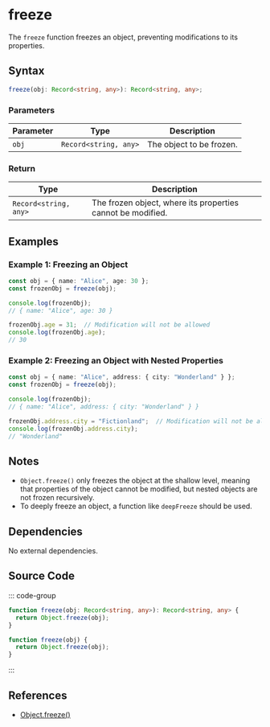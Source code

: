 # freeze
The `freeze` function freezes an object, preventing modifications to its properties.

## Syntax

```typescript
freeze(obj: Record<string, any>): Record<string, any>;
```

### Parameters

| Parameter | Type                          | Description                                                   |
|-----------|-------------------------------|-------------------------------------------------------------|
| `obj`     | `Record<string, any>`          | The object to be frozen.                                      |

### Return

| Type                          | Description                                                   |
|-------------------------------|-------------------------------------------------------------|
| `Record<string, any>`          | The frozen object, where its properties cannot be modified.  |

## Examples

### Example 1: Freezing an Object
```typescript
const obj = { name: "Alice", age: 30 };
const frozenObj = freeze(obj);

console.log(frozenObj);
// { name: "Alice", age: 30 }

frozenObj.age = 31;  // Modification will not be allowed
console.log(frozenObj.age);
// 30
```

### Example 2: Freezing an Object with Nested Properties
```typescript
const obj = { name: "Alice", address: { city: "Wonderland" } };
const frozenObj = freeze(obj);

console.log(frozenObj);
// { name: "Alice", address: { city: "Wonderland" } }

frozenObj.address.city = "Fictionland";  // Modification will not be allowed
console.log(frozenObj.address.city);
// "Wonderland"
```

## Notes
- `Object.freeze()` only freezes the object at the shallow level, meaning that properties of the object cannot be modified, but nested objects are not frozen recursively.
- To deeply freeze an object, a function like `deepFreeze` should be used.

## Dependencies
No external dependencies.

## Source Code
::: code-group

```typescript
function freeze(obj: Record<string, any>): Record<string, any> {
  return Object.freeze(obj);
}
```

```javascript
function freeze(obj) {
  return Object.freeze(obj);
}
```
:::

## References
- [Object.freeze()](https://developer.mozilla.org/en-US/docs/Web/JavaScript/Reference/Global_Objects/Object/freeze)